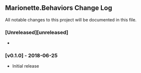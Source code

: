 ## Marionette.Behaviors Change Log

All notable changes to this project will be documented in this file.

### [Unreleased][unreleased]

- 

### [v0.1.0] - 2018-06-25

- Initial release
